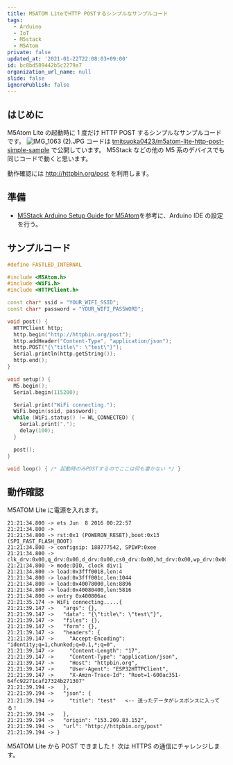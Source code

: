 ```yaml
---
title: M5ATOM LiteでHTTP POSTするシンプルなサンプルコード
tags:
  - Arduino
  - IoT
  - M5stack
  - M5Atom
private: false
updated_at: '2021-01-22T22:08:03+09:00'
id: bc8bd589442b5c2279a7
organization_url_name: null
slide: false
ignorePublish: false
---
```

## はじめに

M5Atom Lite の起動時に 1 度だけ HTTP POST するシンプルなサンプルコードです。
![IMG_1063 (2).JPG](https://qiita-image-store.s3.ap-northeast-1.amazonaws.com/0/90087/a93c4994-02b0-fff7-a49a-9ccb4752190e.jpeg)
コードは [tmitsuoka0423/m5atom-lite-http-post-simple-sample](https://github.com/tmitsuoka0423/m5atom-lite-http-post-simple-sample) で公開しています。
M5Stack などの他の M5 系のデバイスでも同じコードで動くと思います。

動作確認には http://httpbin.org/post を利用します。

## 準備

- [M5Stack Arduino Setup Guide for M5Atom](https://www.youtube.com/watch?v=2f4biAfvC_M)を参考に、Arduino IDE の設定を行う。

## サンプルコード

```cpp
#define FASTLED_INTERNAL

#include <M5Atom.h>
#include <WiFi.h>
#include <HTTPClient.h>

const char* ssid = "YOUR_WIFI_SSID";
const char* password = "YOUR_WIFI_PASSWORD";

void post() {
  HTTPClient http;
  http.begin("http://httpbin.org/post");
  http.addHeader("Content-Type", "application/json");
  http.POST("{\"title\": \"test\"}");
  Serial.println(http.getString());
  http.end();
}

void setup() {
  M5.begin();
  Serial.begin(115200);

  Serial.print("WiFi connecting.");
  WiFi.begin(ssid, password);
  while (WiFi.status() != WL_CONNECTED) {
    Serial.print(".");
    delay(100);
  }

  post();
}

void loop() { /* 起動時のみPOSTするのでここは何も書かない */ }
```

## 動作確認

M5ATOM Lite に電源を入れます。

```
21:21:34.800 -> ets Jun  8 2016 00:22:57
21:21:34.800 -> 
21:21:34.800 -> rst:0x1 (POWERON_RESET),boot:0x13 (SPI_FAST_FLASH_BOOT)
21:21:34.800 -> configsip: 188777542, SPIWP:0xee
21:21:34.800 -> clk_drv:0x00,q_drv:0x00,d_drv:0x00,cs0_drv:0x00,hd_drv:0x00,wp_drv:0x00
21:21:34.800 -> mode:DIO, clock div:1
21:21:34.800 -> load:0x3fff0018,len:4
21:21:34.800 -> load:0x3fff001c,len:1044
21:21:34.800 -> load:0x40078000,len:8896
21:21:34.800 -> load:0x40080400,len:5816
21:21:34.800 -> entry 0x400806ac
21:21:35.174 -> WiFi connecting.....{
21:21:39.147 ->   "args": {}, 
21:21:39.147 ->   "data": "{\"title\": \"test\"}", 
21:21:39.147 ->   "files": {}, 
21:21:39.147 ->   "form": {}, 
21:21:39.147 ->   "headers": {
21:21:39.147 ->     "Accept-Encoding": "identity;q=1,chunked;q=0.1,*;q=0", 
21:21:39.147 ->     "Content-Length": "17", 
21:21:39.147 ->     "Content-Type": "application/json", 
21:21:39.147 ->     "Host": "httpbin.org", 
21:21:39.147 ->     "User-Agent": "ESP32HTTPClient", 
21:21:39.147 ->     "X-Amzn-Trace-Id": "Root=1-600ac351-64fc92271caf27324b271307"
21:21:39.194 ->   }, 
21:21:39.194 ->   "json": {
21:21:39.194 ->     "title": "test"   <-- 送ったデータがレスポンスに入ってる！
21:21:39.194 ->   }, 
21:21:39.194 ->   "origin": "153.209.83.152", 
21:21:39.194 ->   "url": "http://httpbin.org/post"
21:21:39.194 -> }
```

M5ATOM Lite から POST できました！
次は HTTPS の通信にチャレンジします。
